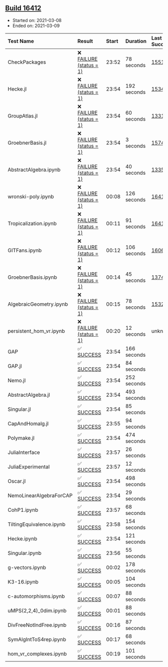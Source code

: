 ## [Build 16412](https://oscarci.mathematik.uni-kl.de/job/oscar/16412/)

* Started on: 2021-03-08
* Ended on: 2021-03-09

| Test Name    | Result | Start | Duration | Last Success | First Failure |
|:-------------|:-------|:------|:---------|:-------------|:--------------|
| CheckPackages | ❌ [FAILURE (status = 1)](https://oscarci.mathematik.uni-kl.de/job/oscar/16412/artifact/logs/build-16412/CheckPackages.log) | 23:52 | 78 seconds | [15514](https://oscarci.mathematik.uni-kl.de/job/oscar/15514/) | [15515](https://oscarci.mathematik.uni-kl.de/job/oscar/15515/) |
| Hecke.jl | ❌ [FAILURE (status = 1)](https://oscarci.mathematik.uni-kl.de/job/oscar/16412/artifact/logs/build-16412/Hecke.jl.log) | 23:54 | 192 seconds | [15344](https://oscarci.mathematik.uni-kl.de/job/oscar/15344/) | [15348](https://oscarci.mathematik.uni-kl.de/job/oscar/15348/) |
| GroupAtlas.jl | ❌ [FAILURE (status = 1)](https://oscarci.mathematik.uni-kl.de/job/oscar/16412/artifact/logs/build-16412/GroupAtlas.jl.log) | 23:54 | 60 seconds | [13311](https://oscarci.mathematik.uni-kl.de/job/oscar/13311/) | [13312](https://oscarci.mathematik.uni-kl.de/job/oscar/13312/) |
| GroebnerBasis.jl | ❌ [FAILURE (status = 1)](https://oscarci.mathematik.uni-kl.de/job/oscar/16412/artifact/logs/build-16412/GroebnerBasis.jl.log) | 23:54 | 3 seconds | [15745](https://oscarci.mathematik.uni-kl.de/job/oscar/15745/) | [15746](https://oscarci.mathematik.uni-kl.de/job/oscar/15746/) |
| AbstractAlgebra.ipynb | ❌ [FAILURE (status = 1)](https://oscarci.mathematik.uni-kl.de/job/oscar/16412/artifact/logs/build-16412/AbstractAlgebra.ipynb.log) | 23:54 | 40 seconds | [13355](https://oscarci.mathematik.uni-kl.de/job/oscar/13355/) | [13356](https://oscarci.mathematik.uni-kl.de/job/oscar/13356/) |
| wronski-poly.ipynb | ❌ [FAILURE (status = 1)](https://oscarci.mathematik.uni-kl.de/job/oscar/16412/artifact/logs/build-16412/wronski-poly.ipynb.log) | 00:08 | 126 seconds | [16411](https://oscarci.mathematik.uni-kl.de/job/oscar/16411/) | [16412](https://oscarci.mathematik.uni-kl.de/job/oscar/16412/) |
| Tropicalization.ipynb | ❌ [FAILURE (status = 1)](https://oscarci.mathematik.uni-kl.de/job/oscar/16412/artifact/logs/build-16412/Tropicalization.ipynb.log) | 00:11 | 91 seconds | [16411](https://oscarci.mathematik.uni-kl.de/job/oscar/16411/) | [16412](https://oscarci.mathematik.uni-kl.de/job/oscar/16412/) |
| GITFans.ipynb | ❌ [FAILURE (status = 1)](https://oscarci.mathematik.uni-kl.de/job/oscar/16412/artifact/logs/build-16412/GITFans.ipynb.log) | 00:12 | 106 seconds | [16068](https://oscarci.mathematik.uni-kl.de/job/oscar/16068/) | [16069](https://oscarci.mathematik.uni-kl.de/job/oscar/16069/) |
| GroebnerBasis.ipynb | ❌ [FAILURE (status = 1)](https://oscarci.mathematik.uni-kl.de/job/oscar/16412/artifact/logs/build-16412/GroebnerBasis.ipynb.log) | 00:14 | 45 seconds | [13748](https://oscarci.mathematik.uni-kl.de/job/oscar/13748/) | [13749](https://oscarci.mathematik.uni-kl.de/job/oscar/13749/) |
| AlgebraicGeometry.ipynb | ❌ [FAILURE (status = 1)](https://oscarci.mathematik.uni-kl.de/job/oscar/16412/artifact/logs/build-16412/AlgebraicGeometry.ipynb.log) | 00:15 | 78 seconds | [15322](https://oscarci.mathematik.uni-kl.de/job/oscar/15322/) | [15323](https://oscarci.mathematik.uni-kl.de/job/oscar/15323/) |
| persistent_hom_vr.ipynb | ❌ [FAILURE (status = 1)](https://oscarci.mathematik.uni-kl.de/job/oscar/16412/artifact/logs/build-16412/persistent_hom_vr.ipynb.log) | 00:20 | 12 seconds | unknown | unknown |
| GAP | ✅ [SUCCESS](https://oscarci.mathematik.uni-kl.de/job/oscar/16412/artifact/logs/build-16412/GAP.log) | 23:54 | 166 seconds |  |  |
| GAP.jl | ✅ [SUCCESS](https://oscarci.mathematik.uni-kl.de/job/oscar/16412/artifact/logs/build-16412/GAP.jl.log) | 23:54 | 84 seconds |  |  |
| Nemo.jl | ✅ [SUCCESS](https://oscarci.mathematik.uni-kl.de/job/oscar/16412/artifact/logs/build-16412/Nemo.jl.log) | 23:54 | 252 seconds |  |  |
| AbstractAlgebra.jl | ✅ [SUCCESS](https://oscarci.mathematik.uni-kl.de/job/oscar/16412/artifact/logs/build-16412/AbstractAlgebra.jl.log) | 23:54 | 493 seconds |  |  |
| Singular.jl | ✅ [SUCCESS](https://oscarci.mathematik.uni-kl.de/job/oscar/16412/artifact/logs/build-16412/Singular.jl.log) | 23:54 | 85 seconds |  |  |
| CapAndHomalg.jl | ✅ [SUCCESS](https://oscarci.mathematik.uni-kl.de/job/oscar/16412/artifact/logs/build-16412/CapAndHomalg.jl.log) | 23:55 | 94 seconds |  |  |
| Polymake.jl | ✅ [SUCCESS](https://oscarci.mathematik.uni-kl.de/job/oscar/16412/artifact/logs/build-16412/Polymake.jl.log) | 23:54 | 474 seconds |  |  |
| JuliaInterface | ✅ [SUCCESS](https://oscarci.mathematik.uni-kl.de/job/oscar/16412/artifact/logs/build-16412/JuliaInterface.log) | 23:57 | 26 seconds |  |  |
| JuliaExperimental | ✅ [SUCCESS](https://oscarci.mathematik.uni-kl.de/job/oscar/16412/artifact/logs/build-16412/JuliaExperimental.log) | 23:57 | 12 seconds |  |  |
| Oscar.jl | ✅ [SUCCESS](https://oscarci.mathematik.uni-kl.de/job/oscar/16412/artifact/logs/build-16412/Oscar.jl.log) | 23:54 | 498 seconds |  |  |
| NemoLinearAlgebraForCAP | ✅ [SUCCESS](https://oscarci.mathematik.uni-kl.de/job/oscar/16412/artifact/logs/build-16412/NemoLinearAlgebraForCAP.log) | 23:54 | 29 seconds |  |  |
| CohP1.ipynb | ✅ [SUCCESS](https://oscarci.mathematik.uni-kl.de/job/oscar/16412/artifact/logs/build-16412/CohP1.ipynb.log) | 23:57 | 68 seconds |  |  |
| TiltingEquivalence.ipynb | ✅ [SUCCESS](https://oscarci.mathematik.uni-kl.de/job/oscar/16412/artifact/logs/build-16412/TiltingEquivalence.ipynb.log) | 23:58 | 154 seconds |  |  |
| Hecke.ipynb | ✅ [SUCCESS](https://oscarci.mathematik.uni-kl.de/job/oscar/16412/artifact/logs/build-16412/Hecke.ipynb.log) | 23:54 | 121 seconds |  |  |
| Singular.ipynb | ✅ [SUCCESS](https://oscarci.mathematik.uni-kl.de/job/oscar/16412/artifact/logs/build-16412/Singular.ipynb.log) | 23:56 | 55 seconds |  |  |
| g-vectors.ipynb | ✅ [SUCCESS](https://oscarci.mathematik.uni-kl.de/job/oscar/16412/artifact/logs/build-16412/g-vectors.ipynb.log) | 00:02 | 178 seconds |  |  |
| K3-16.ipynb | ✅ [SUCCESS](https://oscarci.mathematik.uni-kl.de/job/oscar/16412/artifact/logs/build-16412/K3-16.ipynb.log) | 00:05 | 104 seconds |  |  |
| c-automorphisms.ipynb | ✅ [SUCCESS](https://oscarci.mathematik.uni-kl.de/job/oscar/16412/artifact/logs/build-16412/c-automorphisms.ipynb.log) | 00:07 | 88 seconds |  |  |
| uMPS(2,2,4)_0dim.ipynb | ✅ [SUCCESS](https://oscarci.mathematik.uni-kl.de/job/oscar/16412/artifact/logs/build-16412/uMPS-2-2-4-_0dim.ipynb.log) | 00:01 | 88 seconds |  |  |
| DivFreeNotIndFree.ipynb | ✅ [SUCCESS](https://oscarci.mathematik.uni-kl.de/job/oscar/16412/artifact/logs/build-16412/DivFreeNotIndFree.ipynb.log) | 00:16 | 87 seconds |  |  |
| SymAlgIntToS4rep.ipynb | ✅ [SUCCESS](https://oscarci.mathematik.uni-kl.de/job/oscar/16412/artifact/logs/build-16412/SymAlgIntToS4rep.ipynb.log) | 00:17 | 68 seconds |  |  |
| hom_vr_complexes.ipynb | ✅ [SUCCESS](https://oscarci.mathematik.uni-kl.de/job/oscar/16412/artifact/logs/build-16412/hom_vr_complexes.ipynb.log) | 00:19 | 101 seconds |  |  |
